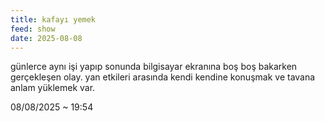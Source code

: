 ```yaml
---
title: kafayı yemek
feed: show
date: 2025-08-08
---
```


günlerce aynı işi yapıp sonunda bilgisayar ekranına boş boş bakarken gerçekleşen olay. yan etkileri arasında kendi kendine konuşmak ve tavana anlam yüklemek var.

08/08/2025 ~ 19:54

<!-- LikeBtn.com BEGIN -->
<span class="likebtn-wrapper" data-theme="google" data-lang="tr" data-i18n_like=" " data-identifier="item_1"></span>
<script>(function(d,e,s){if(d.getElementById("likebtn_wjs"))return;a=d.createElement(e);m=d.getElementsByTagName(e)[0];a.async=1;a.id="likebtn_wjs";a.src=s;m.parentNode.insertBefore(a, m)})(document,"script","//w.likebtn.com/js/w/widget.js");</script>
<!-- LikeBtn.com END -->
